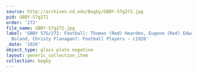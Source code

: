 ```yaml
---
source: http://archives.nd.edu/Bagby/GBBY-57g272.jpg
pid: GBBY-57g272
order: '272'
file_name: GBBY-57g272.jpg
label: 'GBBY 57G/272: Football: Thomas (Red) Hearden, Eugene (Red) Edwards, Joseph
  Boland, Christy Flanagan?: Football Players - c1926'
_date: '1926'
object_type: glass plate negative
layout: generic_collection_item
collection: bagby
---
```

